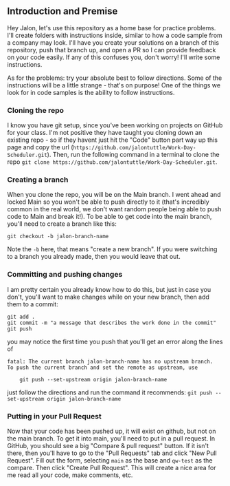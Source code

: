 ## Introduction and Premise

Hey Jalon, let's use this repository as a home base for practice problems. I'll create folders with instructions inside, similar to how a code sample from a company may look. I'll have you create your solutions on a branch of this repository, push that branch up, and open a PR so I can provide feedback on your code easily. If any of this confuses you, don't worry! I'll write some instructions.

As for the problems: try your absolute best to follow directions. Some of the instructions will be a little strange - that's on purpose! One of the things we look for in code samples is the ability to follow instructions.

### Cloning the repo

I know you have git setup, since you've been working on projects on GitHub for your class. I'm not positive they have taught you cloning down an existing repo - so if they havent just hit the "Code" button part way up this page and copy the url (`https://github.com/jalontuttle/Work-Day-Scheduler.git`). Then, run the following command in a terminal to clone the repo `git clone https://github.com/jalontuttle/Work-Day-Scheduler.git`.

### Creating a branch

When you clone the repo, you will be on the Main branch. I went ahead and locked Main so you won't be able to push directly to it (that's incredibly common in the real world, we don't want random people being able to push code to Main and break it!). To be able to get code into the main branch, you'll need to create a branch like this:

`git checkout -b jalon-branch-name`

Note the `-b` here, that means "create a new branch". If you were switching to a branch you already made, then you would leave that out.

### Committing and pushing changes

I am pretty certain you already know how to do this, but just in case you don't, you'll want to make changes while on your new branch, then add them to a commit:

```
git add .
git commit -m "a message that describes the work done in the commit"
git push
```

you may notice the first time you push that you'll get an error along the lines of

```
fatal: The current branch jalon-branch-name has no upstream branch.
To push the current branch and set the remote as upstream, use

    git push --set-upstream origin jalon-branch-name
```

just follow the directions and run the command it recommends:
`git push --set-upstream origin jalon-branch-name`

### Putting in your Pull Request

Now that your code has been pushed up, it will exist on github, but not on the main branch. To get it into main, you'll need to put in a pull request. In GitHub, you should see a big "Compare & pull request" button. If it isn't there, then you'll have to go to the "Pull Requests" tab and click "New Pull Request". Fill out the form, selecting `main` as the base and `qw-test` as the compare. Then click "Create Pull Request". This will create a nice area for me read all your code, make comments, etc.
